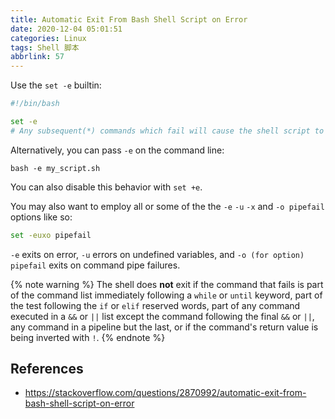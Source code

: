 ```yaml
---
title: Automatic Exit From Bash Shell Script on Error
date: 2020-12-04 05:01:51
categories: Linux
tags: Shell 脚本
abbrlink: 57
---
```

Use the `set -e` builtin:

```sh
#!/bin/bash

set -e
# Any subsequent(*) commands which fail will cause the shell script to exit immediately
```

Alternatively, you can pass `-e` on the command line:

```
bash -e my_script.sh
```

You can also disable this behavior with `set +e`.

You may also want to employ all or some of the the `-e` `-u` `-x` and `-o pipefail` options like so:

```sh
set -euxo pipefail
```

`-e` exits on error, `-u` errors on undefined variables, and `-o (for option) pipefail` exits on command pipe failures.

{% note warning %}
The shell does **not** exit if the command that fails is part of the command list immediately following a `while` or `until` keyword, part of the test following the `if` or `elif` reserved words, part of any command executed in a `&&` or `||` list except the command following the final `&&` or `||`, any command in a pipeline but the last, or if the command's return value is being inverted with `!`.
{% endnote %}

## References

- https://stackoverflow.com/questions/2870992/automatic-exit-from-bash-shell-script-on-error
